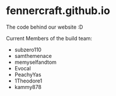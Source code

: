 fennercraft.github.io
=====================
The code behind our website :D

Current Members of the build team:
- subzero110
- samthemenace
- memyselfandtom
- Evocal
- PeachyYas
- 1Theodore1
- kammy878